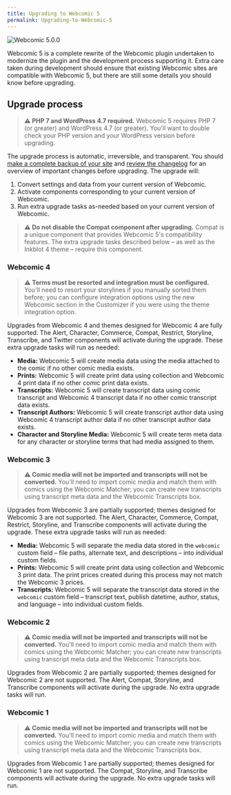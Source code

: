 ```yaml
---
title: Upgrading to Webcomic 5
permalink: Upgrading-to-Webcomic-5
---
```


![Webcomic 5.0.0](srv/banner.png)

Webcomic 5 is a complete rewrite of the Webcomic plugin undertaken to modernize
the plugin and the development process supporting it. Extra care taken during
development should ensure that existing Webcomic sites are compatible with
Webcomic 5, but there are still some details you should know before upgrading.

## Upgrade process

> **⚠ PHP 7 and WordPress 4.7 required.** Webcomic 5 requires PHP 7 (or
> greater) and WordPress 4.7 (or greater). You'll want to double check your PHP
> version and your WordPress version before upgrading.

The upgrade process is automatic, irreversible, and transparent. You should
[make a complete backup of your site][url-1] and [review the changelog][url-2]
for an overview of important changes before upgrading. The upgrade will:

1. Convert settings and data from your current version of Webcomic.
2. Activate components corresponding to your current version of Webcomic.
3. Run extra upgrade tasks as-needed based on your current version of Webcomic.

> **⚠ Do not disable the Compat component after upgrading.** Compat is a unique
> component that provides Webcomic 5's compatibility features. The extra upgrade
> tasks described below – as well as the Inkblot 4 theme – require this
> component.

### Webcomic 4

> **⚠ Terms must be resorted and integration must be configured.** You'll need
> to resort your storylines if you manually sorted them before; you can
> configure integration options using the new Webcomic section in the
> Customizer if you were using the theme integration option.

Upgrades from Webcomic 4 and themes designed for Webcomic 4 are fully
supported. The Alert, Character, Commerce, Compat, Restrict, Storyline,
Transcribe, and Twitter components will activate during the upgrade. These
extra upgrade tasks will run as needed:

- **Media:** Webcomic 5 will create media data using the media attached to the
  comic if no other comic media exists.
- **Prints:** Webcomic 5 will create print data using collection and Webcomic 4
  print data if no other comic print data exists.
- **Transcripts:** Webcomic 5 will create transcript data using comic
  transcript and Webcomic 4 transcript data if no other comic transcript data
  exists.
- **Transcript Authors:** Webcomic 5 will create transcript author data using
  Webcomic 4 transcript author data if no other transcript author data exists.
- **Character and Storyline Media:** Webcomic 5 will create term meta data for
  any character or storyline terms that had media assigned to them.

### Webcomic 3

> **⚠ Comic media will not be imported and transcripts will not be converted.**
> You'll need to import comic media and match them with comics using the
> Webcomic Matcher; you can create new transcripts using transcript meta data
> and the Webcomic Transcripts box.

Upgrades from Webcomic 3 are partially supported; themes designed for Webcomic
3 are not supported. The Alert, Character, Commerce, Compat, Restrict,
Storyline, and Transcribe components will activate during the upgrade. These
extra upgrade tasks will run as needed:

- **Media:** Webcomic 5 will separate the media data stored in the `webcomic`
  custom field – file paths, alternate text, and descriptions – into individual
  custom fields.
- **Prints:** Webcomic 5 will create print data using collection and Webcomic 3
  print data. The print prices created during this process may not match the
  Webcomic 3 prices.
- **Transcripts:** Webcomic 5 will separate the transcript data stored in the
  `webcomic` custom field – transcript text, publish datetime, author, status,
  and language – into individual custom fields.

### Webcomic 2

> **⚠ Comic media will not be imported and transcripts will not be converted.**
> You'll need to import comic media and match them with comics using the
> Webcomic Matcher; you can create new transcripts using transcript meta data
> and the Webcomic Transcripts box.

Upgrades from Webcomic 2 are partially supported; themes designed for Webcomic
2 are not supported. The Alert, Compat, Storyline, and Transcribe components
will activate during the upgrade. No extra upgrade tasks will run.

### Webcomic 1

> **⚠ Comic media will not be imported and transcripts will not be converted.**
> You'll need to import comic media and match them with comics using the
> Webcomic Matcher; you can create new transcripts using transcript meta data
> and the Webcomic Transcripts box.

Upgrades from Webcomic 1 are partially supported; themes designed for Webcomic
1 are not supported. The Compat, Storyline, and Transcribe components will
activate during the upgrade. No extra upgrade tasks will run.

[url-1]: https://codex.wordpress.org/WordPress_Backups
[url-2]: https://github.com/mgsisk/webcomic/blob/master/changelog.md
